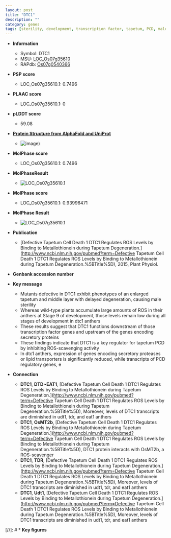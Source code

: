 ```yaml
---
layout: post
title: "DTC1"
description: ""
category: genes
tags: [sterility, development, transcription factor, tapetum, PCD, male sterility]
---
```


* **Information**  
    + Symbol: DTC1  
    + MSU: [LOC_Os07g35610](http://rice.plantbiology.msu.edu/cgi-bin/ORF_infopage.cgi?orf=LOC_Os07g35610)  
    + RAPdb: [Os07g0540366](http://rapdb.dna.affrc.go.jp/viewer/gbrowse_details/irgsp1?name=Os07g0540366)  

* **PSP score**  
    + LOC_Os07g35610.1: 0.7496 

* **PLAAC score**  
    + LOC_Os07g35610.1: 0 

* **pLDDT score**
    + 59.08

* **[Protein Structure from AlphaFold and UniProt](https://www.uniprot.org/uniprotkb/C7J5D1/entry#structure)**
    + ![image](https://ricepsp.github.io/images/C/AF-C7J5D1-F1.png))

* **MolPhase score**
    + LOC_Os07g35610.1: 0.7496

* **MolPhaseResult**
    + ![LOC_Os07g35610.1](https://ricepsp.github.io/pictures/LOC_Os07g/LOC_Os07g35610.1.png)

* **MolPhase score**
    + LOC_Os07g35610.1: 0.93996471

* **MolPhase Result**
    + ![LOC_Os07g35610.1](https://304243504.github.io/Pictures/LOC_Os07g/LOC_Os07g35610.1.png)

* **Publication**  
    + [Defective Tapetum Cell Death 1 DTC1 Regulates ROS Levels by Binding to Metallothionein during Tapetum Degeneration.](http://www.ncbi.nlm.nih.gov/pubmed?term=Defective Tapetum Cell Death 1 DTC1 Regulates ROS Levels by Binding to Metallothionein during Tapetum Degeneration.%5BTitle%5D), 2015, Plant Physiol.

* **Genbank accession number**  

* **Key message**  
    + Mutants defective in DTC1 exhibit phenotypes of an enlarged tapetum and middle layer with delayed degeneration, causing male sterility
    + Whereas wild-type plants accumulate large amounts of ROS in their anthers at Stage 9 of development, those levels remain low during all stages of development in dtc1 anthers
    + These results suggest that DTC1 functions downstream of those transcription factor genes and upstream of the genes encoding secretory proteins
    + These findings indicate that DTC1 is a key regulator for tapetum PCD by inhibiting ROS-scavenging activity
    + In dtc1 anthers, expression of genes encoding secretory proteases or lipid transporters is significantly reduced, while transcripts of PCD regulatory genes, e

* **Connection**  
    + __DTC1__, __DTD~EAT1__, [Defective Tapetum Cell Death 1 DTC1 Regulates ROS Levels by Binding to Metallothionein during Tapetum Degeneration.](http://www.ncbi.nlm.nih.gov/pubmed?term=Defective Tapetum Cell Death 1 DTC1 Regulates ROS Levels by Binding to Metallothionein during Tapetum Degeneration.%5BTitle%5D), Moreover, levels of DTC1 transcripts are diminished in udt1, tdr, and eat1 anthers
    + __DTC1__, __OsMT2b__, [Defective Tapetum Cell Death 1 DTC1 Regulates ROS Levels by Binding to Metallothionein during Tapetum Degeneration.](http://www.ncbi.nlm.nih.gov/pubmed?term=Defective Tapetum Cell Death 1 DTC1 Regulates ROS Levels by Binding to Metallothionein during Tapetum Degeneration.%5BTitle%5D), DTC1 protein interacts with OsMT2b, a ROS-scavenger
    + __DTC1__, __TDR__, [Defective Tapetum Cell Death 1 DTC1 Regulates ROS Levels by Binding to Metallothionein during Tapetum Degeneration.](http://www.ncbi.nlm.nih.gov/pubmed?term=Defective Tapetum Cell Death 1 DTC1 Regulates ROS Levels by Binding to Metallothionein during Tapetum Degeneration.%5BTitle%5D), Moreover, levels of DTC1 transcripts are diminished in udt1, tdr, and eat1 anthers
    + __DTC1__, __Udt1__, [Defective Tapetum Cell Death 1 DTC1 Regulates ROS Levels by Binding to Metallothionein during Tapetum Degeneration.](http://www.ncbi.nlm.nih.gov/pubmed?term=Defective Tapetum Cell Death 1 DTC1 Regulates ROS Levels by Binding to Metallothionein during Tapetum Degeneration.%5BTitle%5D), Moreover, levels of DTC1 transcripts are diminished in udt1, tdr, and eat1 anthers

[//]: # * **Key figures**  



